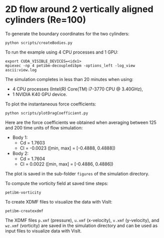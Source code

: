 # 2D flow around 2 vertically aligned cylinders (Re=100)

To generate the boundary coordinates for the two cylinders:

```
python scripts/createBodies.py
```

To run the example using 4 CPU processes and 1 GPU:

```
export CUDA_VISIBLE_DEVICES=<idx1>
mpiexec -np 4 petibm-decoupledibpm -options_left -log_view ascii:view.log
```

The simulation completes in less than 20 minutes when using:
- 4 CPU processes (Intel(R) Core(TM) i7-3770 CPU @ 3.40GHz),
- 1 NVIDIA K40 GPU device.

To plot the instantaneous force coefficients:

```
python scripts/plotDragCoefficient.py
```

Here are the force coefficients we obtained when averaging between 125 and 200 time units of flow simulation:

- Body 1:
    + Cd = 1.7603
    + Cl = -0.0023 ([min, max] = [-0.4888, 0.4888])
- Body 2:
    + Cd = 1.7604
    + Cl = 0.0022 ([min, max] = [-0.4886, 0.4886])

The plot is saved in the sub-folder `figures` of the simulation directory.

To compute the vorticity field at saved time steps:

```
petibm-vorticity
```

To create XDMF files to visualize the data with VisIt:

```
petibm-createxdmf
```

The XDMF files `p.xmf` (pressure), `u.xmf` (x-velocity), `v.xmf` (y-velocity),
and `wz.xmf` (vorticity) are saved in the simulation directory and can be used
as input files to visualize data with VisIt.

